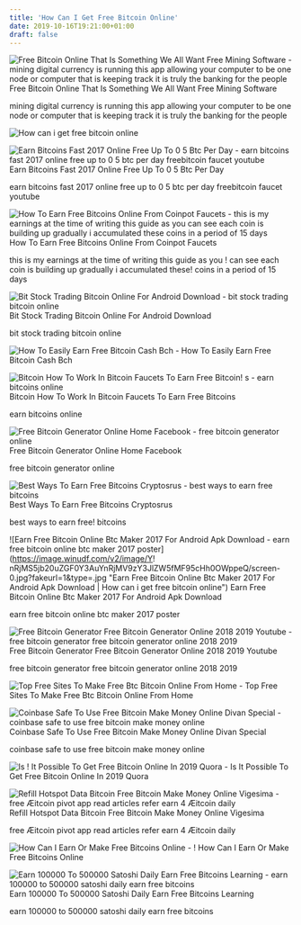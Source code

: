```yaml
---
title: 'How Can I Get Free Bitcoin Online'
date: 2019-10-16T19:21:00+01:00
draft: false
---
```


![Free Bitcoin Online That Is Something We All Want Free Mining Software - mining digital currency is running this app allowing your computer to be one node or computer that is keeping track it is truly the banking for the people](http://5e60.com/wp-content/uploads/2019/02/computta.jpg "Free Bitcoin Online That Is Something We All Want Free Mining Software | How can i get free bitcoin online") Free Bitcoin Online That Is Something We All Want Free Mining Software

mining digital currency is running this app allowing your computer to be one node or computer that is keeping track it is truly the banking for the people

![How can i get free bitcoin online](https://miro.medium.com/max/1400/1*hM0RDUheqflXphSkHF4vJw.jpeg "How can i get free bitcoin online") 

![Earn Bitcoins Fast 2017 Online Free Up To 0 5 Btc Per Day - earn bitcoins fast 2017 online free up to 0 5 btc per day freebitcoin faucet youtube](https://i.ytimg.com/vi/u097I_pLbC8/maxresdefault.jpg "Earn Bitcoins Fast 2017 Online Free Up To 0 5 Btc Per Day | How can i get free bitcoin online") Earn Bitcoins Fast 2017 Online Free Up To 0 5 Btc Per Day

earn bitcoins fast 2017 online free up to 0 5 btc per day freebitcoin faucet youtube

![How To Earn Free Bitcoins Online From Coinpot Faucets - this is my earnings at the time of writing this guide as you can see each coin is building up gradually i accumulated these coins in a period of 15 days](https://miro.medium.com/max/1400/1*hM0RDUheqflXphSkHF4vJw.jpeg "How To Earn Free Bitcoins Online From Coinpot Faucets | How can i get free bitcoin online") How To Earn Free Bitcoins Online From Coinpot Faucets

this is my earnings at the time of writing this guide as you ! can see each coin is building up gradually i accumulated these! coins in a period of 15 days

![Bit Stock Trading Bitcoin Online For Android Download - bit stock trading bitcoin online](https://www.androidfreeware.net/software_images/free-bitcoin-chart-trading-bitcoin-online.1.png "Bit Stock Trading Bitcoin Online For Android Download | How can i get free bitcoin online") Bit Stock Trading Bitcoin Online For Android Download

bit stock trading bitcoin online

![How To Easily Earn Free Bitcoin Cash Bch - ](https://beingtricks.com/wp-content/uploads/2017/08/free-bitcoin-cash.png "How To Easily Earn Free Bitcoin Cash Bch | How can i get free bitcoin online") How To Easily Earn Free Bitcoin Cash Bch

![Bitcoin How To Work In Bitcoin Faucets To Earn Free Bitcoin!   s - earn bitcoins online](https://www.easyonlinehomejobs.com/wp-content/uploads/2016/07/earn-bitcoins-online.png "Bitcoin How To Work In Bitcoin Faucets To Earn Free Bitcoins | How can i get free bitcoin online") Bitcoin How To Work In Bitcoin Faucets To Earn Free Bitcoins

earn bitcoins online

![Free Bitcoin Generator Online Home Facebook - free bitcoin generator online](https://lookaside.fbsbx.com/lookaside/crawler/media/?media_id=286284278710357 "Free Bitcoin Generator Online Home Facebook | How can i get free bitcoin online") Free Bitcoin Generator Online Home Facebook

free bitcoin generator online

![Best Ways To Earn Free Bitcoins Cryptosrus - best ways to earn free bitcoins](https://cryptosrus.com/wp-content/uploads/2017/10/Earn-Bitcoin-Online.png "Best Ways To Earn Free Bitcoins Cryptosrus | How can i get free bitcoin online") Best Ways To Earn Free Bitcoins Cryptosrus

best ways to earn free! bitcoins

![Earn Free Bitcoin Online Btc Maker 2017 For Android Apk Download - earn free bitcoin online btc maker 2017 poster](https://image.winudf.com/v2/image/Y!   nRjMS5jb20uZGF0Y3AuYnRjMV9zY3JlZW5fMF95cHh0OWppeQ/screen-0.jpg?fakeurl=1&type=.jpg "Earn Free Bitcoin Online Btc Maker 2017 For Android Apk Download | How can i get free bitcoin online") Earn Free Bitcoin Online Btc Maker 2017 For Android Apk Download

earn free bitcoin online btc maker 2017 poster

![Free Bitcoin Generator Free Bitcoin Generator Online 2018 2019 Youtube - free bitcoin generator free bitcoin generator online 2018 2019](https://i.ytimg.com/vi/S9E3K3GH2mY/maxresdefault.jpg "Free Bitcoin Generator Free Bitcoin Generator Online 2018 2019 Youtube | How can i get free bitcoin online") Free Bitcoin Generator Free Bitcoin Generator Online 2018 2019 Youtube

free bitcoin generator free bitcoin generator online 2018 2019

 ![Top Free Sites To Make Free Btc Bitcoin Online From Home - ](https://afwired.com/wp-content/uploads/2019/01/Top-Free-Sites-To-Make-Free-BTC-Bitcoin-Online-From-Home.png "Top Free Sites To Make Free Btc Bitcoin Online From Home | How can i get free bitcoin online") Top Free Sites To Make Free Btc Bitcoin Online From Home

![Coinbase Safe To Use Free Bitcoin Make Money Online Divan Special - coinbase safe to use free bitcoin make money online](https://i.ytimg.com/vi/7E2lcTfn8h8/maxresdefault.jpg "Coinbase Safe To Use Free Bitcoin Make Money Online Divan Special | How can i get free bitcoin online") Coinbase Safe To Use Free Bitcoin Make Money Online Divan Special

coinbase safe to use free bitcoin make money online

![Is !   It Possible To Get Free Bitcoin Online In 2019 Quora - ](https://qph.fs.quoracdn.net/main-qimg-d3da86761cf410f50155afb901218193 "Is It P!   ossible To Get Free Bitcoin Online In 2019 Quora | How can i get free bitcoin online") Is It Possible To Get Free Bitcoin Online In 2019 Quora

![Refill Hotspot Data Bitcoin Free Bitcoin Make Money Online Vigesima - free Æitcoin pivot app read articles refer earn 4 Æitcoin daily](https://i0.wp.com/www.wall-spot.com/wp-content/uploads/2017/11/zebpay-menu.png?resize\u003d640,443 "Refill Hotspot Data Bitcoin Free Bitcoin Make Money Online Vigesima | How can i get free bitcoin online") Refill Hotspot Data Bitcoin Free Bitcoin Make Money Online Vigesima

free Æitcoin pivot app read articles refer earn 4 Æitcoin daily

![How Can I Earn Or Make Free Bitcoins Online - ](http://freecoyn.com/wp-content/uploads/2017/10/earn-free-bitcoin-online-header.jpg "How Can I Earn Or Make Free Bitcoins Online | How can i get free bitcoin online") ! How Can I Earn Or Make Free Bitcoins Online

![Earn 100000 To 500000 Satoshi Daily Earn Free Bitcoins Learning - earn 100000 to 500000 satoshi daily earn free bitcoins](https://i.pinimg.com/originals/c6/7d/07/c67d07f0a77e4cc8fc26a70e1e86357d.jpg "Earn 100000 To 500000 Satoshi Daily Earn Free Bitcoins Learning | How can i get free bitcoin online") Earn 100000 To 500000 Satoshi Daily Earn Free Bitcoins Learning

earn 100000 to 500000 satoshi daily earn free bitcoins